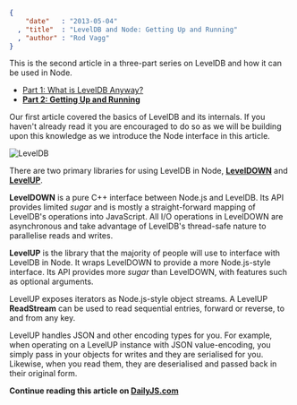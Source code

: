 ```json
{
    "date"   : "2013-05-04"
  , "title"  : "LevelDB and Node: Getting Up and Running"
  , "author" : "Rod Vagg"
}
```

This is the second article in a three-part series on LevelDB and how it can be used in Node.

<ul class="parts">
  <li><a href="http://dailyjs.com/2013/04/19/leveldb-and-node-1/">Part 1: What is LevelDB Anyway?</a></li>
  <li><a href="http://dailyjs.com/2013/05/03/leveldb-and-node-2/"><strong>Part 2: Getting Up and Running</strong></a></li>
</ul>

Our first article covered the basics of LevelDB and its internals. If you haven't already read it you are encouraged to do so as we will be building upon this knowledge as we introduce the Node interface in this article.

![LevelDB](http://dailyjs.com/images/posts/leveldb.png)

There are two primary libraries for using LevelDB in Node, **[LevelDOWN](https://github.com/rvagg/node-leveldown)** and **[LevelUP](https://github.com/rvagg/node-levelup)**.

**LevelDOWN** is a pure C++ interface between Node.js and LevelDB. Its API provides limited *sugar* and is mostly a straight-forward mapping of LevelDB's operations into JavaScript. All I/O operations in LevelDOWN are asynchronous and take advantage of LevelDB's thread-safe nature to parallelise reads and writes.

**LevelUP** is the library that the majority of people will use to interface with LevelDB in Node. It wraps LevelDOWN to provide a more Node.js-style interface. Its API provides more *sugar* than LevelDOWN, with features such as optional arguments.

LevelUP exposes iterators as Node.js-style object streams. A LevelUP **ReadStream** can be used to read sequential entries, forward or reverse, to and from any key.

LevelUP handles JSON and other encoding types for you. For example, when operating on a LevelUP instance with JSON value-encoding, you simply pass in your objects for writes and they are serialised for you. Likewise, when you read them, they are deserialised and passed back in their original form.

**Continue reading this article on <a href="http://dailyjs.com/2013/05/03/leveldb-and-node-2/">DailyJS.com</a>**

